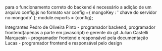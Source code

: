 para o funcionamento correto do backend é necessário a adição de um arquivo config.js no formato
var config ={
    mongoKey : ' chave do servidor no mongodb'
};
module.exports = {config};

Integrantes
Pedro de Oliveira Pinto - programador backend, programador frontend(apenas a parte em javascript) e gerente do git
Julian Castelli Marquesin - programador frontend e responsável pela documentação
Lucas - programador frontend e responsável pelo design
